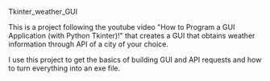 Tkinter_weather_GUI

This is a project following the youtube video "How to Program a GUI Application (with Python Tkinter)!" that creates a GUI that obtains weather information through API of a city of your choice.

I use this project to get the basics of building GUI and API requests and how to turn everything into an exe file.